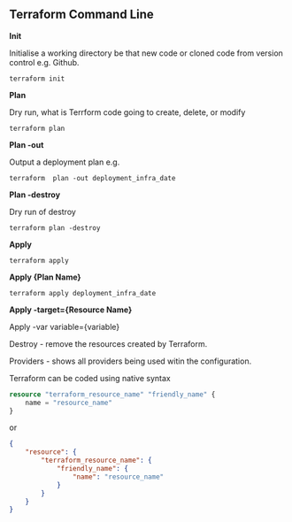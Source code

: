 ## Terraform Command Line

**Init** 

Initialise a working directory be that new code or cloned code from version control e.g. Github.

``terraform
init
``

**Plan** 

Dry run, what is Terrform code going to create, delete, or modify

``terraform
plan
``

**Plan -out** 

Output a deployment plan e.g. 

``terraform 
plan -out deployment_infra_date
``

**Plan -destroy**

Dry run of destroy

``terraform
plan -destroy
``

**Apply**

``terraform
apply
``

**Apply {Plan Name}**

``terraform
apply deployment_infra_date
``

**Apply -target={Resource Name}**



Apply -var variable={variable}

Destroy - remove the resources created by Terraform. 

Providers - shows all providers being used witin the configuration.

Terraform can be coded using native syntax

```terraform
resource "terraform_resource_name" "friendly_name" {
    name = "resource_name"
}
```
or
```json
{
    "resource": {
        "terraform_resource_name": {
            "friendly_name": {
                "name": "resource_name"
            }
        }
    }
}
```